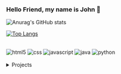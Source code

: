 ### Hello Friend, my name is John 👋

![Anurag's GitHub stats](https://github-readme-stats.vercel.app/api?username=john-fry&show_icons=true&count_private=true&include_all_commits=true&hide=issues&theme=maroongold)

[![Top Langs](https://github-readme-stats.vercel.app/api/top-langs/?username=john-fry&locale=en&langs_count=10&theme=maroongold&layout=compact)](https://github.com/anuraghazra/github-readme-stats)

<div style = "display: inline_block"><br/>
    <img align="center" alt ="html5" src ="https://img.shields.io/badge/HTML5-E34F26?style=for-the-badge&logo=html5&logoColor=white" />
    <img align="center" alt ="css" src ="https://img.shields.io/badge/CSS3-1572B6?style=for-the-badge&logo=css3&logoColor=white" />
    <img align="center" alt ="javascript" src ="https://img.shields.io/badge/JavaScript-F7DF1E?style=for-the-badge&logo=javascript&logoColor=black" />
    <img align="center" alt ="java" src ="https://img.shields.io/badge/Java-ED8B00?style=for-the-badge&logo=java&logoColor=white" />
    <img align="center" alt="python" src="https://img.shields.io/badge/Python-14354C?style=for-the-badge&logo=python&logoColor=white" />
</div><br/>

<details>
  <summary>Projects</summary>
    
[![ReadMe Card](https://github-readme-stats.vercel.app/api/pin/?username=John-Fry&repo=Atelie-Doce-Masara&theme=maroongold)](https://github.com/John-Fry/Atelie-Doce-Masara)
[![ReadMe Card](https://github-readme-stats.vercel.app/api/pin/?username=John-Fry&repo=Jogo-da-Forca-em-Java&theme=maroongold)](https://github.com/John-Fry/Jogo-da-Forca-em-Java)
</details>
